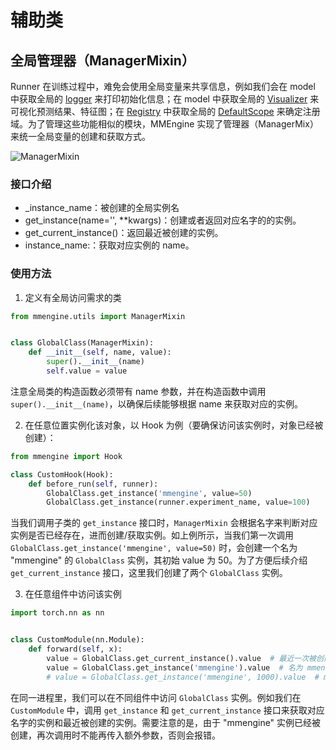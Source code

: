 # 辅助类

## 全局管理器（ManagerMixin）

Runner 在训练过程中，难免会使用全局变量来共享信息，例如我们会在 model 中获取全局的 [logger](mmengine.logging.MMLogger) 来打印初始化信息；在 model 中获取全局的 [Visualizer](./visualization.md) 来可视化预测结果、特征图；在 [Registry](../tutorials/registry.md) 中获取全局的 [DefaultScope](mmengine.registry.DefaultScope) 来确定注册域。为了管理这些功能相似的模块，MMEngine 实现了管理器（ManagerMix）来统一全局变量的创建和获取方式。

![ManagerMixin](https://user-images.githubusercontent.com/57566630/163429552-3c901fc3-9cc1-4b71-82b6-d051f452a538.png)

### 接口介绍

- \_instance_name：被创建的全局实例名
- get_instance(name='', \*\*kwargs)：创建或者返回对应名字的的实例。
- get_current_instance()：返回最近被创建的实例。
- instance_name:：获取对应实例的 name。

### 使用方法

1. 定义有全局访问需求的类

```python
from mmengine.utils import ManagerMixin


class GlobalClass(ManagerMixin):
    def __init__(self, name, value):
        super().__init__(name)
        self.value = value
```

注意全局类的构造函数必须带有 name 参数，并在构造函数中调用 `super().__init__(name)`，以确保后续能够根据 name 来获取对应的实例。

2. 在任意位置实例化该对象，以 Hook 为例（要确保访问该实例时，对象已经被创建）：

```python
from mmengine import Hook

class CustomHook(Hook):
    def before_run(self, runner):
        GlobalClass.get_instance('mmengine', value=50)
        GlobalClass.get_instance(runner.experiment_name, value=100)
```

当我们调用子类的 `get_instance` 接口时，`ManagerMixin` 会根据名字来判断对应实例是否已经存在，进而创建/获取实例。如上例所示，当我们第一次调用  `GlobalClass.get_instance('mmengine', value=50)` 时，会创建一个名为 "mmengine" 的 `GlobalClass` 实例，其初始 value 为 50。为了方便后续介绍 `get_current_instance` 接口，这里我们创建了两个 `GlobalClass` 实例。

3. 在任意组件中访问该实例

```python
import torch.nn as nn


class CustomModule(nn.Module):
    def forward(self, x):
        value = GlobalClass.get_current_instance().value  # 最近一次被创建的实例 value 为 100（步骤二中按顺序创建）
        value = GlobalClass.get_instance('mmengine').value  # 名为 mmengine 的实例 value 为 50
        # value = GlobalClass.get_instance('mmengine', 1000).value  # mmengine 已经被创建，不能再接受额外参数
```

在同一进程里，我们可以在不同组件中访问 `GlobalClass` 实例。例如我们在 `CustomModule` 中，调用 `get_instance`  和 `get_current_instance` 接口来获取对应名字的实例和最近被创建的实例。需要注意的是，由于 "mmengine"  实例已经被创建，再次调用时不能再传入额外参数，否则会报错。

